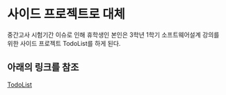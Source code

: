 # 사이드 프로젝트로 대체
중간고사 시험기간 이슈로 인해 휴학생인 본인은 3학년 1학기 소프트웨어설계 강의를 위한 사이드 프로젝트 TodoList를 하게 된다.


## 아래의 링크를 참조
[TodoList](https://github.com/mingking2/TodoList.git)
